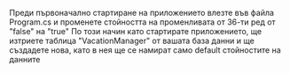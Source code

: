 ﻿Преди първоначално стартиране на приложението влезте във файла Program.cs и променете стойността на променливата от 36-ти ред от "false" на "true"
По този начин като стартирате приложението, ще изтриете таблица "VacationManager" от вашата база данни и ще създадете нова, като в нея ще се намират само default стойностите на данните